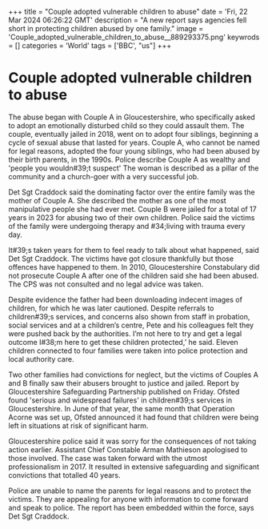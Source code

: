 +++
title = "Couple adopted vulnerable children to abuse"
date = 'Fri, 22 Mar 2024 06:26:22 GMT'
description = "A new report says agencies fell short in protecting children abused by one family."
image = 'Couple_adopted_vulnerable_children_to_abuse__889293375.png'
keywrods =  []
categories = 'World'
tags = ['BBC', "us"]
+++

# Couple adopted vulnerable children to abuse

The abuse began with Couple A in Gloucestershire, who specifically asked to adopt an emotionally disturbed child so they could assault them.
The couple, eventually jailed in 2018, went on to adopt four siblings, beginning a cycle of sexual abuse that lasted for years.
Couple A, who cannot be named for legal reasons, adopted the four young siblings, who had been abused by their birth parents, in the 1990s.
Police describe Couple A as wealthy and 'people you wouldn<bb>#39;t suspect' The woman is described as a pillar of the community and a church-goer with a very successful job.

Det Sgt Craddock said the dominating factor over the entire family was the mother of Couple A.
She described the mother as one of the most manipulative people she had ever met.
Couple B were jailed for a total of 17 years in 2023 for abusing two of their own children.
Police said the victims of the family were undergoing therapy and <bb>#34;living with trauma every day.

It<bb>#39;s taken years for them to feel ready to talk about what happened, said Det Sgt Craddock.
The victims have got closure thankfully but those offences have happened to them.
In 2010, Gloucestershire Constabulary did not prosecute Couple A after one of the children said she had been abused.
The CPS was not consulted and no legal advice was taken.

Despite evidence the father had been downloading indecent images of children, for which he was later cautioned.
Despite referrals to children<bb>#39;s services, and concerns also shown from staff in probation, social services and at a children’s centre, Pete and his colleagues felt they were pushed back by the authorities.
I’m not here to try and get a legal outcome I<bb>#38;m here to get these children protected,’ he said.
Eleven children connected to four families were taken into police protection and local authority care.

Two other families had convictions for neglect, but the victims of Couples A and B finally saw their abusers brought to justice and jailed.
Report by Gloucestershire Safeguarding Partnership published on Friday.
Ofsted found 'serious and widespread failures' in children<bb>#39;s services in Gloucestershire.
In June of that year, the same month that Operation Acorne was set up, Ofsted announced it had found that children were being left in situations at risk of significant harm.

Gloucestershire police said it was sorry for the consequences of not taking action earlier.
Assistant Chief Constable Arman Mathieson apologised to those involved.
The case was taken forward with the utmost professionalism in 2017.
It resulted in extensive safeguarding and significant convictions that totalled 40 years.

Police are unable to name the parents for legal reasons and to protect the victims.
They are appealing for anyone with information to come forward and speak to police.
The report has been embedded within the force, says Det Sgt Craddock.


